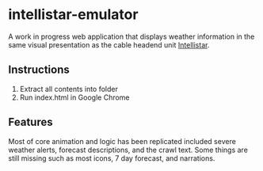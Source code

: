 # intellistar-emulator
A work in progress web application that displays weather information in the same visual presentation as the cable headend unit [Intellistar](https://en.wikipedia.org/wiki/IntelliStar).

## Instructions
1. Extract all contents into folder
2. Run index.html in Google Chrome

## Features
Most of core animation and logic has been replicated included severe weather alerts, forecast descriptions, and the crawl text. Some things are still missing such as most icons, 7 day forecast, and narrations.
